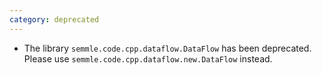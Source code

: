 ```yaml
---
category: deprecated
---
```

* The library `semmle.code.cpp.dataflow.DataFlow` has been deprecated. Please use `semmle.code.cpp.dataflow.new.DataFlow` instead.